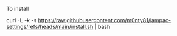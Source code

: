 To install

curl -L -k -s https://raw.githubusercontent.com/m0nty81/lampac-settings/refs/heads/main/install.sh | bash
